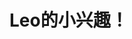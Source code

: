 <html>
      <head>
             <title>404 no found</title>
      </head>
      <body>
            <h1>
            <font color:"baby blue">Leo的小兴趣！</font>
            </h1>
      </body>
</html>
